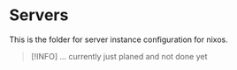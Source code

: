 # Servers

This is the folder for server instance configuration for nixos.

> [!INFO]
> ... currently just planed and not done yet
